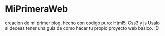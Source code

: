 # MiPrimeraWeb
creacion de mi primer blog, hecho con codigo puro: Html5, Css3 y js
Usalo si deceas tener una guia de como hacer tu propio proyecto web basico. :D
